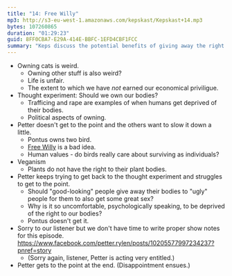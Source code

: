 ```yaml
---
title: "14: Free Willy"
mp3: http://s3-eu-west-1.amazonaws.com/kepskast/Kepskast+14.mp3
bytes: 107260865
duration: "01:29:23"
guid: 8FF0CBA7-E29A-414E-BBFC-1EFD4CBF1FCC
summary: "Keps discuss the potential benefits of giving away the right to our bodies."
---
```


* Owning cats is weird. 
	* Owning other stuff is also weird? 
	* Life is unfair. 
	* The extent to which we have *not* earned our economical priviligue. 
* Thought experiment: Should we own our bodies? 
	* Trafficing and rape are examples of when humans get deprived of their bodies. 
	* Political aspects of owning.
* Petter doesn't get to the point and the others want to slow it down a little. 
	* Pontus owns two bird. 
	* [Free Willy](http://youtu.be/Y6bSTWtAo0U) is a bad idea. 
	* Human values - do birds really care about surviving as individuals? 
* Veganism
	* Plants do not have the right to their plant bodies. 
* Petter keeps trying to get back to the thought experiment and struggles to get to the point. 
	* Should "good-looking" people give away their bodies to "ugly" people for them to also get some great sex? 
	* Why is it so uncomfortable, psychologically speaking, to be deprived of the right to our bodies? 
	* Pontus doesn't get it. 
* Sorry to our listener but we don't have time to write proper show notes for this episode. https://www.facebook.com/petter.rylen/posts/10205577997234237?pnref=story
    * (Sorry again, listener, Petter is acting very entitled.)
* Petter gets to the point at the end. (Disappointment ensues.)
